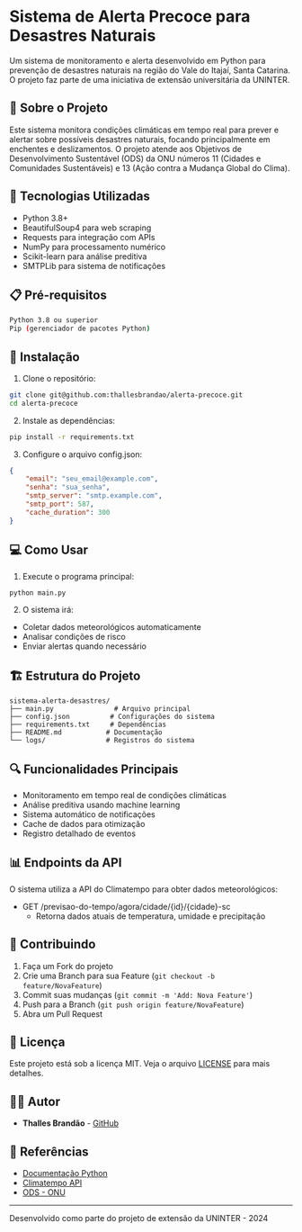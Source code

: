 # Sistema de Alerta Precoce para Desastres Naturais

Um sistema de monitoramento e alerta desenvolvido em Python para prevenção de desastres naturais na região do Vale do Itajaí, Santa Catarina. O projeto faz parte de uma iniciativa de extensão universitária da UNINTER.

## 🎯 Sobre o Projeto

Este sistema monitora condições climáticas em tempo real para prever e alertar sobre possíveis desastres naturais, focando principalmente em enchentes e deslizamentos. O projeto atende aos Objetivos de Desenvolvimento Sustentável (ODS) da ONU números 11 (Cidades e Comunidades Sustentáveis) e 13 (Ação contra a Mudança Global do Clima).

## 🔧 Tecnologias Utilizadas

- Python 3.8+
- BeautifulSoup4 para web scraping
- Requests para integração com APIs
- NumPy para processamento numérico
- Scikit-learn para análise preditiva
- SMTPLib para sistema de notificações

## 📋 Pré-requisitos

```bash
Python 3.8 ou superior
Pip (gerenciador de pacotes Python)
```

## 🚀 Instalação

1. Clone o repositório:
```bash
git clone git@github.com:thallesbrandao/alerta-precoce.git
cd alerta-precoce
```

2. Instale as dependências:
```bash
pip install -r requirements.txt
```

3. Configure o arquivo config.json:
```json
{
    "email": "seu_email@example.com",
    "senha": "sua_senha",
    "smtp_server": "smtp.example.com",
    "smtp_port": 587,
    "cache_duration": 300
}
```

## 💻 Como Usar

1. Execute o programa principal:
```bash
python main.py
```

2. O sistema irá:
- Coletar dados meteorológicos automaticamente
- Analisar condições de risco
- Enviar alertas quando necessário

## 🏗️ Estrutura do Projeto

```
sistema-alerta-desastres/
├── main.py               # Arquivo principal
├── config.json          # Configurações do sistema
├── requirements.txt     # Dependências
├── README.md           # Documentação
└── logs/               # Registros do sistema
```

## 🔍 Funcionalidades Principais

- Monitoramento em tempo real de condições climáticas
- Análise preditiva usando machine learning
- Sistema automático de notificações
- Cache de dados para otimização
- Registro detalhado de eventos

## 📊 Endpoints da API

O sistema utiliza a API do Climatempo para obter dados meteorológicos:

- GET /previsao-do-tempo/agora/cidade/{id}/{cidade}-sc
  - Retorna dados atuais de temperatura, umidade e precipitação

## 🤝 Contribuindo

1. Faça um Fork do projeto
2. Crie uma Branch para sua Feature (`git checkout -b feature/NovaFeature`)
3. Commit suas mudanças (`git commit -m 'Add: Nova Feature'`)
4. Push para a Branch (`git push origin feature/NovaFeature`)
5. Abra um Pull Request

## 📝 Licença

Este projeto está sob a licença MIT. Veja o arquivo [LICENSE](LICENSE) para mais detalhes.

## 👨‍💻 Autor

- **Thalles Brandão** - [GitHub](https://github.com/thallesbrandao)

## 📄 Referências

- [Documentação Python](https://docs.python.org/3/)
- [Climatempo API](https://advisor.climatempo.com.br/)
- [ODS - ONU](https://brasil.un.org/pt-br/sdgs)

---
Desenvolvido como parte do projeto de extensão da UNINTER - 2024